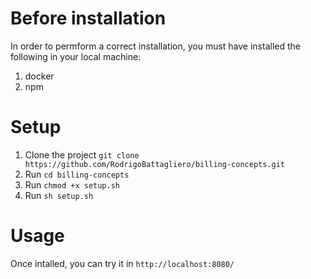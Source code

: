 # Before installation
In order to permform a correct installation, you must have installed the following in your local machine: 

1. docker
2. npm

# Setup

1. Clone the project `git clone https://github.com/RodrigoBattagliero/billing-concepts.git`
2. Run `cd billing-concepts`
3. Run `chmod +x setup.sh`
4. Run `sh setup.sh`

# Usage

Once intalled, you can try it in `http://localhost:8080/`